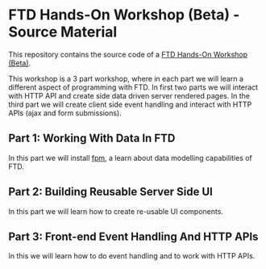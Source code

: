 # FTD Hands-On Workshop (Beta) - Source Material

This repository contains the source code of a [FTD Hands-On Workshop
(Beta)](https://www.fifthtry.com/events/).

This workshop is a 3 part workshop, where in each part we will learn a different
aspect of programming with FTD. In first two parts we will interact with HTTP API
and create side data driven server rendered pages. In the third part we will
create client side event handling and interact with HTTP APIs (ajax and form
submissions).

## Part 1: Working With Data In FTD

In this part we will install [fpm](https://fpm.dev), a learn about data
modelling capabilities of FTD.


## Part 2: Building Reusable Server Side UI

In this part we will learn how to create re-usable UI components.


## Part 3: Front-end Event Handling And HTTP APIs

In this we will learn how to do event handling and to work with HTTP APIs.


